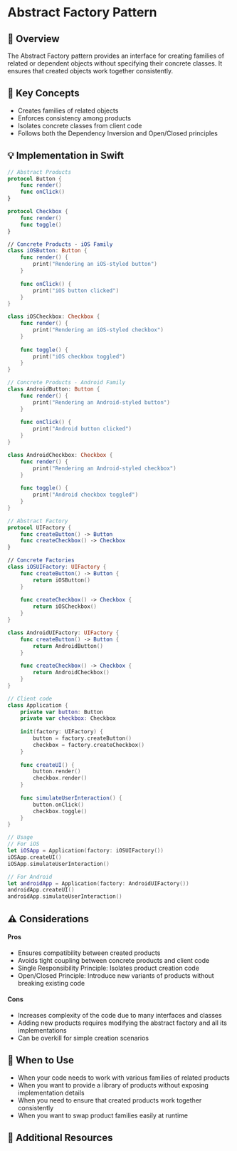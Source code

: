 # Abstract Factory Pattern

## 📱 Overview
The Abstract Factory pattern provides an interface for creating families of related or dependent objects without specifying their concrete classes. It ensures that created objects work together consistently.

## 🔑 Key Concepts
- Creates families of related objects
- Enforces consistency among products
- Isolates concrete classes from client code
- Follows both the Dependency Inversion and Open/Closed principles


## 💡 Implementation in Swift

```swift
// Abstract Products
protocol Button {
    func render()
    func onClick()
}

protocol Checkbox {
    func render()
    func toggle()
}

// Concrete Products - iOS Family
class iOSButton: Button {
    func render() {
        print("Rendering an iOS-styled button")
    }
    
    func onClick() {
        print("iOS button clicked")
    }
}

class iOSCheckbox: Checkbox {
    func render() {
        print("Rendering an iOS-styled checkbox")
    }
    
    func toggle() {
        print("iOS checkbox toggled")
    }
}

// Concrete Products - Android Family
class AndroidButton: Button {
    func render() {
        print("Rendering an Android-styled button")
    }
    
    func onClick() {
        print("Android button clicked")
    }
}

class AndroidCheckbox: Checkbox {
    func render() {
        print("Rendering an Android-styled checkbox")
    }
    
    func toggle() {
        print("Android checkbox toggled")
    }
}

// Abstract Factory
protocol UIFactory {
    func createButton() -> Button
    func createCheckbox() -> Checkbox
}

// Concrete Factories
class iOSUIFactory: UIFactory {
    func createButton() -> Button {
        return iOSButton()
    }
    
    func createCheckbox() -> Checkbox {
        return iOSCheckbox()
    }
}

class AndroidUIFactory: UIFactory {
    func createButton() -> Button {
        return AndroidButton()
    }
    
    func createCheckbox() -> Checkbox {
        return AndroidCheckbox()
    }
}

// Client code
class Application {
    private var button: Button
    private var checkbox: Checkbox
    
    init(factory: UIFactory) {
        button = factory.createButton()
        checkbox = factory.createCheckbox()
    }
    
    func createUI() {
        button.render()
        checkbox.render()
    }
    
    func simulateUserInteraction() {
        button.onClick()
        checkbox.toggle()
    }
}

// Usage
// For iOS
let iOSApp = Application(factory: iOSUIFactory())
iOSApp.createUI()
iOSApp.simulateUserInteraction()

// For Android
let androidApp = Application(factory: AndroidUIFactory())
androidApp.createUI()
androidApp.simulateUserInteraction()
```
## ⚠️ Considerations
#### Pros
- Ensures compatibility between created products
- Avoids tight coupling between concrete products and client code
- Single Responsibility Principle: Isolates product creation code
- Open/Closed Principle: Introduce new variants of products without breaking existing code

#### Cons
- Increases complexity of the code due to many interfaces and classes
- Adding new products requires modifying the abstract factory and all its implementations
- Can be overkill for simple creation scenarios

## 🔄 When to Use
- When your code needs to work with various families of related products
- When you want to provide a library of products without exposing implementation details
- When you need to ensure that created products work together consistently
- When you want to swap product families easily at runtime

## 🔗 Additional Resources
